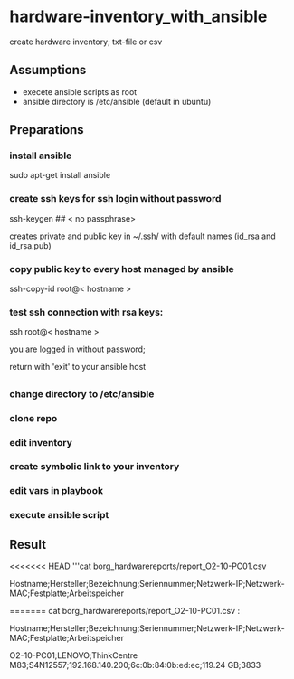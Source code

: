 # hardware-inventory_with_ansible

create hardware inventory; txt-file or csv

## Assumptions

* execete ansible scripts as root
* ansible directory is /etc/ansible (default in ubuntu)

## Preparations

### install ansible
 
 sudo apt-get install ansible


### create ssh keys for ssh login without password

 ssh-keygen  ##  < no passphrase>

 creates private and public key in ~/.ssh/ with default names (id_rsa and id_rsa.pub)
 
### copy public key to every host managed by ansible

 ssh-copy-id root@< hostname >

### test ssh connection with rsa keys:

 ssh root@< hostname >

 you are logged in without password;

 return with 'exit' to your ansible host

##

### change  directory to /etc/ansible
 

### clone repo


### edit inventory 


### create symbolic link to your inventory


### edit vars in playbook


### execute ansible script


## Result

<<<<<<< HEAD
'''cat borg_hardwarereports/report_O2-10-PC01.csv 

Hostname;Hersteller;Bezeichnung;Seriennummer;Netzwerk-IP;Netzwerk-MAC;Festplatte;Arbeitspeicher

=======
cat borg_hardwarereports/report_O2-10-PC01.csv : 

Hostname;Hersteller;Bezeichnung;Seriennummer;Netzwerk-IP;Netzwerk-MAC;Festplatte;Arbeitspeicher

O2-10-PC01;LENOVO;ThinkCentre M83;S4N12557;192.168.140.200;6c:0b:84:0b:ed:ec;119.24 GB;3833









